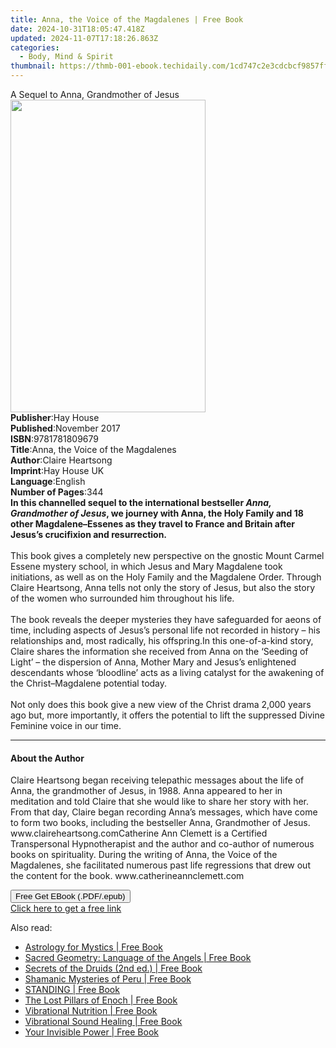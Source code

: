 ```yaml
---
title: Anna, the Voice of the Magdalenes | Free Book
date: 2024-10-31T18:05:47.418Z
updated: 2024-11-07T17:18:26.863Z
categories:
  - Body, Mind & Spirit
thumbnail: https://thmb-001-ebook.techidaily.com/1cd747c2e3cdcbcf9857ff13dd5a004fc9cdef8dceac9378cf30522745678daa.jpg
---
```

<main id="book-container">
  <div class="flex flex-col">
    <div class="book-brief flex-1 py-6 px-4 sm:p-6 md:py-10 md:px-8">
      <!-- brief-->
      <div class="book-brief-main">A Sequel to Anna, Grandmother of Jesus</div>
    </div>
    <div
      class="book-meta-info flex-1 grid gap-4 col-start-1 col-end-3 row-start-1 sm:mb-6 sm:grid-cols-4 lg:gap-6 lg:col-start-2 lg:row-end-6 lg:row-span-6 lg:mb-0"
    >
      <div
        class="book-meta-info-left place-content-center mt-4 p-4 text-sm leading-6 col-start-2 col-span-2 dark:text-slate-400"
      >
        <img
          class="w-full h-500 object-cover rounded-lg sm:h-255 sm:col-span-2 lg:col-span-full"
          src="https://img-001-ebook.techidaily.com/14c2f9230ecb2d03bf2894d8e87faa284384a58ec02f92d703f5ffd3ca4c549f.jpg"
          alt=""
          width="312"
          height="500"
        />
      </div>
      <div
        class="book-meta-info-right mt-2 col-start-1 row-start-2 col-span-3 self-center"
      >
        <!-- meta data  -->
        <div class="flex flex-col px-4 md:px-8">
          <div class="flex-1">
            <strong>Publisher</strong>:<span class="px-2">Hay House</span>
          </div>
          <div class="flex-1">
            <strong>Published</strong>:<span class="px-2">November 2017</span>
          </div>
          <div class="flex-1">
            <strong>ISBN</strong>:<span class="px-2">9781781809679</span>
          </div>
          <div class="flex-1">
            <strong>Title</strong>:<span class="px-2"
              >Anna, the Voice of the Magdalenes</span
            >
          </div>
          <div class="flex-1">
            <strong>Author</strong>:<span class="px-2">Claire Heartsong</span>
          </div>
          <div class="flex-1">
            <strong>Imprint</strong>:<span class="px-2">Hay House UK</span>
          </div>
          <div class="flex-1">
            <strong>Language</strong>:<span class="px-2">English</span>
          </div>
          <div class="flex-1">
            <strong>Number of Pages</strong>:<span class="px-2">344</span>
          </div>
        </div>
      </div>
    </div>
    <div class="book-description flex-1 py-6 px-4 sm:p-6 md:py-10 md:px-8">
      <div class="book-description-main">
        <div accordion-content="" id="description">
          <b
            >In this channelled sequel to the international bestseller
            <i>Anna, Grandmother of Jesus</i>, we journey with Anna, the Holy
            Family and 18 other Magdalene–Essenes as they travel to France and
            Britain after Jesus’s crucifixion and resurrection.</b
          ><br /><br />This book gives a completely new perspective on the
          gnostic Mount Carmel Essene mystery school, in which Jesus and Mary
          Magdalene took initiations, as well as on the Holy Family and the
          Magdalene Order. Through Claire Heartsong, Anna tells not only the
          story of Jesus, but also the story of the women who surrounded him
          throughout his life. <br /><br />The book reveals the deeper mysteries
          they have safeguarded for aeons of time, including aspects of Jesus’s
          personal life not recorded in history – his relationships and, most
          radically, his offspring.In this one-of-a-kind story, Claire shares
          the information she received from Anna on the ‘Seeding of Light’ – the
          dispersion of Anna, Mother Mary and Jesus’s enlightened descendants
          whose ‘bloodline’ acts as a living catalyst for the awakening of the
          Christ–Magdalene potential today. <br /><br />Not only does this book
          give a new view of the Christ drama 2,000 years ago but, more
          importantly, it offers the potential to lift the suppressed Divine
          Feminine voice in our time.
        </div>
        <div class="accordion-fader"></div>
      </div>
    </div>
    <div class="book-excerpts flex-1 py-6 px-4 sm:p-6 md:py-10 md:px-8">
      <!-- excerpts-->
      <div class="book-excerpts-main">
        <hr />
        <h4 class="placeholder placeholder-heading">
          <span>About the Author</span>
        </h4>
        <p>
          Claire Heartsong began receiving telepathic messages about the life of
          Anna, the grandmother of Jesus, in 1988. Anna appeared to her in
          meditation and told Claire that she would like to share her story with
          her. From that day, Claire began recording Anna’s messages, which have
          come to form two books, including the bestseller Anna, Grandmother of
          Jesus. www.claireheartsong.comCatherine Ann Clemett is a Certified
          Transpersonal Hypnotherapist and the author and co-author of numerous
          books on spirituality. During the writing of Anna, the Voice of the
          Magdalenes, she facilitated numerous past life regressions that drew
          out the content for the book. www.catherineannclemett.com
        </p>
      </div>
    </div>
    <div
      class="book-about-author flex-1 py-6 px-4 sm:p-6 md:py-10 md:px-8"
    ></div>
    <div class="book-free-get flex-1 py-6 px-4 sm:p-6 md:py-10 md:px-8">
      <button
        id="btn-free-get"
        class="bg-blue-500 hover:bg-blue-700 text-white font-bold py-2 px-4 rounded"
      >
        Free Get EBook (.PDF/.epub)
      </button>
      <div id="countdown-display" class="px-2 text-lg mt-2"></div>
      <a
        id="free-link"
        class="hidden bg-blue-500 hover:bg-blue-700 text-white font-bold py-2 px-4 rounded"
        href="https://www.ebooks.com/en-us/book/96317493/anna-the-voice-of-the-magdalenes/claire-heartsong/"
        target="_blank"
        >Click here to get a free link</a
      >
    </div>
    <script>
      let countdownTime = 0;
      let countdownInterval = null;
      document
        .getElementById('btn-free-get')
        .addEventListener('click', startCountdown);
      function startCountdown() {
        countdownTime = new Date().getTime() + 60000 * 3;
        countdownInterval = setInterval(updateCountdown, 1000);
        document.getElementById('btn-free-get').disabled = true;
        document
          .getElementById('btn-free-get')
          .classList.add('bg-gray-500', 'cursor-not-allowed');
      }
      function updateCountdown() {
        let currentTime = new Date().getTime();
        let timeLeft = countdownTime - currentTime;
        let secondsLeft = Math.floor(timeLeft / 1000);
        document.getElementById('countdown-display').innerHTML =
          `Remaining time: ${secondsLeft} seconds.`;
        if (secondsLeft <= 0) {
          clearInterval(countdownInterval);
          document.getElementById('btn-free-get').classList.add('hidden');
          document.getElementById('free-link').classList.remove('hidden');
          document.getElementById('countdown-display').innerHTML = '';
        }
      }
    </script>
  </div>
</main>

<ins class="adsbygoogle"
      style="display:block"
      data-ad-client="ca-pub-7571918770474297"
      data-ad-slot="8358498916"
      data-ad-format="auto"
      data-full-width-responsive="true"></ins>
    

<span class="atpl-alsoreadstyle">Also read:</span>
<div><ul>
<li><a href="https://novels-ebooks.techidaily.com/209983774-9781644110522-astrology-for-mystics/"><u>Astrology for Mystics | Free Book</u></a></li>
<li><a href="https://novels-ebooks.techidaily.com/209983775-9781644111192-sacred-geometry-language-of-the-angels/"><u>Sacred Geometry: Language of the Angels | Free Book</u></a></li>
<li><a href="https://novels-ebooks.techidaily.com/209983779-9781644111291-secrets-of-the-druids-2nd-ed/"><u>Secrets of the Druids (2nd ed.) | Free Book</u></a></li>
<li><a href="https://novels-ebooks.techidaily.com/209983778-9781591433750-shamanic-mysteries-of-peru/"><u>Shamanic Mysteries of Peru | Free Book</u></a></li>
<li><a href="https://novels-ebooks.techidaily.com/209983484-9781734815504-standing/"><u>STANDING | Free Book</u></a></li>
<li><a href="https://novels-ebooks.techidaily.com/209983776-9781644110447-the-lost-pillars-of-enoch/"><u>The Lost Pillars of Enoch | Free Book</u></a></li>
<li><a href="https://novels-ebooks.techidaily.com/209983782-9781620559185-vibrational-nutrition/"><u>Vibrational Nutrition | Free Book</u></a></li>
<li><a href="https://novels-ebooks.techidaily.com/209983780-9781644111628-vibrational-sound-healing/"><u>Vibrational Sound Healing | Free Book</u></a></li>
<li><a href="https://novels-ebooks.techidaily.com/209983476-9781420967265-your-invisible-power/"><u>Your Invisible Power | Free Book</u></a></li>
</ul></div>

